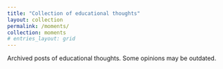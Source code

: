 ```yaml
---
title: "Collection of educational thoughts"
layout: collection
permalink: /moments/
collection: moments
# entries_layout: grid
---
```


Archived posts of educational thoughts. Some opinions may be outdated.
